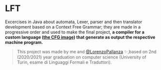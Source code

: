 # LFT

Excercises in Java about automata, Lexer, parser and then translator development based on a Context Free Grammar; they are made in a progressive order and used to make the final project, **a compiler for a custom language ([the CFG image](https://github.com/lucamodica/LFT/blob/main/Context_Free_Grammar.jpg)) that generate as output the respective machine program.**

> This project was made by me and [@LorenzoPallanza](https://github.com/LorenzoPallanza) ✨,based on 2nd (2020/2021) year graduation on computer science (University of Turin, esame di Linguaggi Formali e Traduttori).
